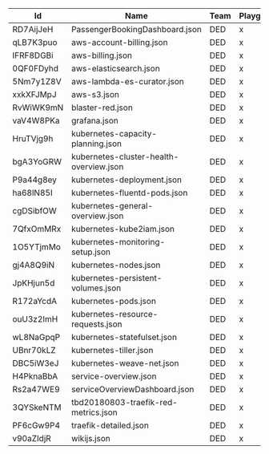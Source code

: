 Id|Name|Team|Playground|NonProd|Prod
-|-|-|-|-|-
RD7AijJeH|PassengerBookingDashboard.json|DED|x|x|x
qLB7K3puo|aws-account-billing.json|DED|x|x|x
IFRF8DGBi|aws-billing.json|DED|x|x|x
0QF0FDyhd|aws-elasticsearch.json|DED|x|x|x
5Nm7y1Z8V|aws-lambda-es-curator.json|DED|x|x|x
xxkXFJMpJ|aws-s3.json|DED|x|x|x
RvWiWK9mN|blaster-red.json|DED|x|x|x
vaV4W8PKa|grafana.json|DED|x|x|x
HruTVjg9h|kubernetes-capacity-planning.json|DED|x|x|x
bgA3YoGRW|kubernetes-cluster-health-overview.json|DED|x|x|x
P9a44g8ey|kubernetes-deployment.json|DED|x|x|x
ha68lN85I|kubernetes-fluentd-pods.json|DED|x|x|x
cgDSibfOW|kubernetes-general-overview.json|DED|x|x|x
7QfxOmMRx|kubernetes-kube2iam.json|DED|x|x|x
1O5YTjmMo|kubernetes-monitoring-setup.json|DED|x|x|x
gj4A8Q9iN|kubernetes-nodes.json|DED|x|x|x
JpKHjun5d|kubernetes-persistent-volumes.json|DED|x|x|x
R172aYcdA|kubernetes-pods.json|DED|x|x|x
ouU3z2ImH|kubernetes-resource-requests.json|DED|x|x|x
wL8NaGpqP|kubernetes-statefulset.json|DED|x|x|x
UBnr70kLZ|kubernetes-tiller.json|DED|x|x|x
DBC5iW3eJ|kubernetes-weave-net.json|DED|x|x|x
H4PknaBbA|service-overview.json|DED|x|x|x
Rs2a47WE9|serviceOverviewDashboard.json|DED|x|x|x
3QYSkeNTM|tbd20180803-traefik-red-metrics.json|DED|x|x|x
PF6cGw9P4|traefik-detailed.json|DED|x|x|x
v90aZIdjR|wikijs.json|DED|x|x|x
